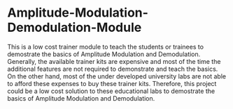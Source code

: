 # Amplitude-Modulation-Demodulation-Module
This is a low cost trainer module to teach the students or trainees to demostrate the basics of Amplitude Modulation and Demodulation. Generally, the available trainer kits are expensive and most of the time the additional features are not required to demonstrate and teach the basics. On the other hand, most of the under developed university labs are not able to afford these expenses to buy these trainer kits. Therefore, this project could be a low cost solution to these educational labs to demostrate the basics of Amplitude Modulation and Demodulation.
